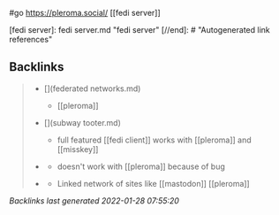 #go https://pleroma.social/
[[fedi server]]

[//begin]: # "Autogenerated link references for markdown compatibility"
[fedi server]: fedi server.md "fedi server"
[//end]: # "Autogenerated link references"

## Backlinks

> - [](federated networks.md)
>   - [[pleroma]]
>    
> - [](subway tooter.md)
>   - full featured [[fedi client]] works with [[pleroma]] and [[misskey]]
>    
> - [](guppe.md)
>   - doesn't work with [[pleroma]] because of bug
>    
> - [](fediverse.md)
>   - Linked network of sites like [[mastodon]] [[pleroma]]

_Backlinks last generated 2022-01-28 07:55:20_
